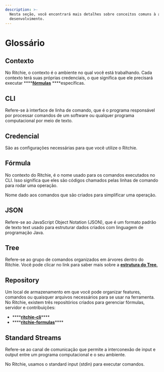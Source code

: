 ```yaml
---
description: >-
  Nesta seção, você encontrará mais detalhes sobre conceitos comuns à área de
  desenvolvimento.
---
```


# Glossário

## Contexto

No Ritchie, o contexto é o ambiente no qual você está trabalhando. Cada contexto terá suas próprias credenciais, o que significa que ele precisará executar ****[**fórmulas**]() ****específicas.

## CLI

Refere-se à interface de linha de comando, que é o programa responsável por processar comandos de um software ou qualquer programa computacional por meio de texto.

## Credencial

São as configurações necessárias para que você utilize o Ritchie. 

## Fórmula

No contexto do Ritchie, é o nome usado para os comandos executados no CLI. Isso significa que eles são códigos chamados pelas linhas de comando para rodar uma operação.

Nome dado aos comandos que são criados para simplificar uma operação.

## JSON

Refere-se ao JavaScript Object Notation \(JSON\), que é um formato padrão de texto text usado para estruturar dados criados com linguagem de programação Java.

## Tree

Refere-se ao grupo de comandos organizados em árvores dentro do Ritchie. Você pode clicar no link para saber mais sobre a [**estrutura do Tree**.](key-concepts.md#arvore-de-comando)

## Repository

Um local de armazenamento em que você pode organizar features, comandos ou quaisquer arquivos necessários para se usar na ferramenta. No Ritchie, existem três repositórios criados para gerenciar fórmulas, servidor e contribuições:

* \*\*\*\*[**ritchie-cli**](https://github.com/ZupIT/ritchie-cli)\*\*\*\*
* \*\*\*\*[**ritchie-formulas**](https://github.com/ZupIT/ritchie-formulas)\*\*\*\*

## Standard Streams

Refere-se ao canal de comunicação que permite a interconexão de input e output entre um programa computacional e o seu ambiente.

No Ritchie, usamos o standard input \(stdin\) para executar comandos. 

